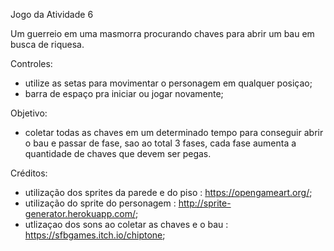 Jogo da Atividade 6

Um guerreio em uma masmorra procurando chaves para abrir um bau em busca de riquesa.

Controles:

- utilize as setas para movimentar o personagem em qualquer posiçao;
- barra de espaço pra iniciar ou jogar novamente;

Objetivo:

- coletar todas as chaves em um determinado tempo para conseguir abrir o bau e passar de fase, sao ao total 3 fases, cada fase aumenta a quantidade de chaves que devem ser pegas.

Créditos:

- utilização dos sprites da parede e do piso : https://opengameart.org/;
- utilização do sprite do personagem : http://sprite-generator.herokuapp.com/;
- utlizaçao dos sons ao coletar as chaves e o bau : https://sfbgames.itch.io/chiptone;
